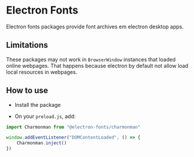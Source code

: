 # Electron Fonts

Electron fonts packages provide font archives em electron desktop apps.

## Limitations

These packages may not work in `BrowserWindow` instances that loaded online webpages. That happens because electron by default not allow load local resources in webpages.

## How to use

* Install the package

* On your `preload.js`, add:

```ts
import Charmonman from "@electron-fonts/charmonman"

window.addEventListener("DOMContentLoaded", () => {
    Charmonman.inject()
})
```